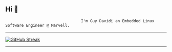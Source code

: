 ## Hi 👋
                                     I'm Guy Davidi an Embedded Linux Software Engineer @ Marvell.

---
<!-- ![Top Langs](https://github-readme-stats.vercel.app/api?username=guy-davidi&theme=algolia&show_icons=true) -->

  [![GitHub Streak](http://github-readme-streak-stats.herokuapp.com?user=guy-davidi&theme=dark&background=000000)](https://git.io/streak-stats)

---
<!--

   📫 •[Linkedin](https://www.linkedin.com/in/guy-davidi/) •
